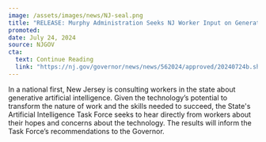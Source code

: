 ```yaml
---
image: /assets/images/news/NJ-seal.png
title: "RELEASE: Murphy Administration Seeks NJ Worker Input on Generative AI"
promoted: 
date: July 24, 2024
source: NJGOV
cta:
  text: Continue Reading
  link: "https://nj.gov/governor/news/news/562024/approved/20240724b.shtml"
---
```


In a national first, New Jersey is consulting workers in the state about generative artificial intelligence. Given the technology’s potential to transform the nature of work and the skills needed to succeed, the State's Artificial Intelligence Task Force seeks to hear directly from workers about their hopes and concerns about the technology. The results will inform the Task Force’s recommendations to the Governor.
